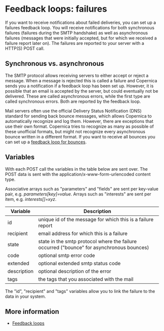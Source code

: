 # Feedback loops: failures

If you want to receive notifications about failed deliveries,
you can set up a failures feedback loop. You will receive notifications
for both synchronous failures (failures during the SMTP handshake)
as well as asynchronous failures (messages that were initially accepted,
but for which we received a failure report later on). The failures are 
reported to your server with a HTTP(S) POST call. 

## Synchronous vs. asynchronous

The SMTP protocol allows receiving servers to either accept or reject a 
message. When a message is rejected this is called a failure and Copernica 
sends you a notification if a feedback loop has been set up. However, it 
is possible that an email is accepted by the server, but could eventually 
not be delivered. These are called asynchronous errors, while the first 
type are called synchronous errors. Both are reported by the feedback loop.

Mail servers often use the official Delivery Status Notification (DNS) 
standard for sending back bounce messages, which allows Copernica to 
automatically recognize and log them. However, there are exceptions 
that use their own format. Copernica tries to recognize as many as possible 
of these unofficial formats, but might not recognize every asynchronous 
bounce written in a different format. If you want to receive all bounces 
you can set up a [feedback loop for bounces](feedback-bounces).

## Variables

With each POST call the variables in the table below are sent over. The 
POST data is sent with the application/x-www-form-urlencoded content type.

Associative arrays such as "parameters" and "fields" are sent per key-value pair,
e.g. *parameters[key]=value*.
Arrays such as "interests" are sent per item, e.g. *interests[]=xyz*.

| Variable     | Description                                                                               |
|--------------|-------------------------------------------------------------------------------------------|
| id           | unique id of the message for which this is a failure report                               |
| recipient    | email address for which this is a failure                                                 |
| state        | state in the smtp protocol where the failure occurred ("bounce" for asynchronous bounces) |
| code         | optional smtp error code                                                                  |
| extended     | optional extended smtp status code                                                        |
| description  | optional description of the error                                                         |
| tags         | the tags that you associated with the mail                                                |

The "id", "recipient" and "tags" variables allow you to link the failure to
the data in your system.

## More information

* [Feedback loops](./feedback-loops)
